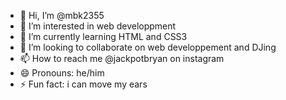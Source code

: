 - 👋 Hi, I’m @mbk2355
- 👀 I’m interested in web developpment
- 🌱 I’m currently learning HTML and CSS3
- 💞️ I’m looking to collaborate on web developpement and DJing
- 📫 How to reach me @jackpotbryan on instagram
- 😄 Pronouns: he/him
- ⚡ Fun fact: i can move my ears

<!---
mbk2355/mbk2355 is a ✨ special ✨ repository because its `README.md` (this file) appears on your GitHub profile.
You can click the Preview link to take a look at your changes.
--->

